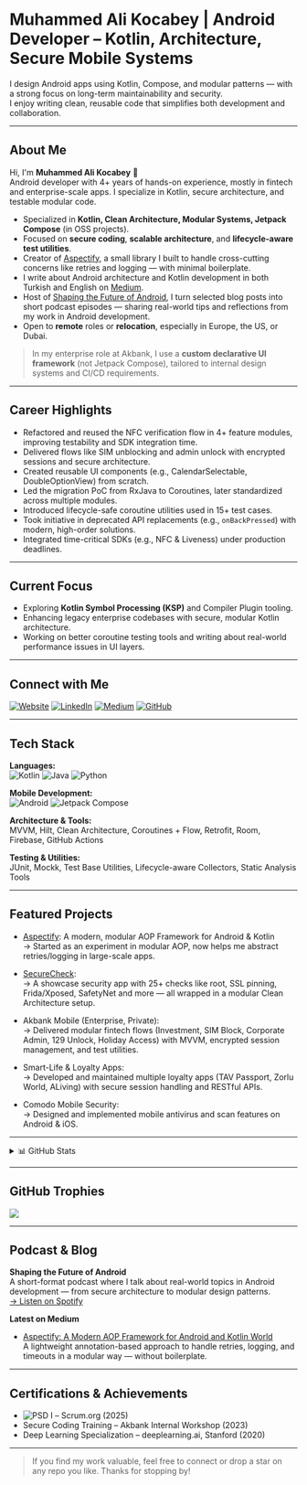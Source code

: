 # Muhammed Ali Kocabey | Android Developer – Kotlin, Architecture, Secure Mobile Systems

I design Android apps using Kotlin, Compose, and modular patterns — with a strong focus on long-term maintainability and security.  
I enjoy writing clean, reusable code that simplifies both development and collaboration.

---

## About Me

Hi, I'm **Muhammed Ali Kocabey** 👋  
Android developer with 4+ years of hands-on experience, mostly in fintech and enterprise-scale apps. I specialize in Kotlin, secure architecture, and testable modular code.

- Specialized in **Kotlin, Clean Architecture, Modular Systems, Jetpack Compose** (in OSS projects).
- Focused on **secure coding**, **scalable architecture**, and **lifecycle-aware test utilities**.
- Creator of [Aspectify](https://github.com/muhammedalikocabey/aspectify), a small library I built to handle cross-cutting concerns like retries and logging — with minimal boilerplate.
- I write about Android architecture and Kotlin development in both Turkish and English on [Medium](https://medium.com/@muhammedalikocabey).
- Host of [Shaping the Future of Android](https://open.spotify.com/show/7waAQAWmr2WIQNTlTJkkos), I turn selected blog posts into short podcast episodes — sharing real-world tips and reflections from my work in Android development.
- Open to **remote** roles or **relocation**, especially in Europe, the US, or Dubai.



> In my enterprise role at Akbank, I use a **custom declarative UI framework** (not Jetpack Compose), tailored to internal design systems and CI/CD requirements.

---

## Career Highlights

- Refactored and reused the NFC verification flow in 4+ feature modules, improving testability and SDK integration time.
- Delivered flows like SIM unblocking and admin unlock with encrypted sessions and secure architecture.
- Created reusable UI components (e.g., CalendarSelectable, DoubleOptionView) from scratch.
- Led the migration PoC from RxJava to Coroutines, later standardized across multiple modules.
- Introduced lifecycle-safe coroutine utilities used in 15+ test cases.
- Took initiative in deprecated API replacements (e.g., `onBackPressed`) with modern, high-order solutions.
- Integrated time-critical SDKs (e.g., NFC & Liveness) under production deadlines.

---

## Current Focus

- Exploring **Kotlin Symbol Processing (KSP)** and Compiler Plugin tooling.
- Enhancing legacy enterprise codebases with secure, modular Kotlin architecture.
- Working on better coroutine testing tools and writing about real-world performance issues in UI layers.

---

## Connect with Me

[![Website](https://img.shields.io/badge/Website-000?style=for-the-badge&logo=About.me&logoColor=white)](https://muhammedalikocabey.com)
[![LinkedIn](https://img.shields.io/badge/LinkedIn-0077B5?style=for-the-badge&logo=linkedin&logoColor=white)](https://linkedin.com/in/muhammedalikocabey)
[![Medium](https://img.shields.io/badge/Medium-12100E?style=for-the-badge&logo=medium&logoColor=white)](https://medium.com/@muhammedalikocabey)
[![GitHub](https://img.shields.io/badge/GitHub-181717?style=for-the-badge&logo=github&logoColor=white)](https://github.com/muhammedalikocabey) 

---

## Tech Stack

**Languages:**  
![Kotlin](https://img.shields.io/badge/Kotlin-7F52FF?style=for-the-badge&logo=kotlin&logoColor=white) ![Java](https://img.shields.io/badge/Java-ED8B00?style=for-the-badge&logo=openjdk&logoColor=white) ![Python](https://img.shields.io/badge/Python-3670A0?style=for-the-badge&logo=python&logoColor=white)

**Mobile Development:**  
![Android](https://img.shields.io/badge/Android-3DDC84?style=for-the-badge&logo=android&logoColor=white) ![Jetpack Compose](https://img.shields.io/badge/Jetpack%20Compose-4285F4?style=for-the-badge&logo=jetpack-compose&logoColor=white)

**Architecture & Tools:**  
MVVM, Hilt, Clean Architecture, Coroutines + Flow, Retrofit, Room, Firebase, GitHub Actions

**Testing & Utilities:**  
JUnit, Mockk, Test Base Utilities, Lifecycle-aware Collectors, Static Analysis Tools

---

## Featured Projects

- [Aspectify](https://github.com/muhammedalikocabey/aspectify): A modern, modular AOP Framework for Android & Kotlin  
  → Started as an experiment in modular AOP, now helps me abstract retries/logging in large-scale apps.

- [SecureCheck](https://github.com/muhammedalikocabey/securecheck):  
  → A showcase security app with 25+ checks like root, SSL pinning, Frida/Xposed, SafetyNet and more — all wrapped in a modular Clean Architecture setup.
  
- Akbank Mobile (Enterprise, Private):  
  → Delivered modular fintech flows (Investment, SIM Block, Corporate Admin, 129 Unlock, Holiday Access) with MVVM, encrypted session management, and test utilities.

- Smart-Life & Loyalty Apps:  
  → Developed and maintained multiple loyalty apps (TAV Passport, Zorlu World, ALiving) with secure session handling and RESTful APIs.

- Comodo Mobile Security:  
  → Designed and implemented mobile antivirus and scan features on Android & iOS.

---

<details>
  <summary>📊 GitHub Stats</summary>

  ![](https://github-readme-stats.vercel.app/api?username=muhammedalikocabey&theme=dracula&hide_border=false&include_all_commits=true&count_private=true)  
  ![](https://github-readme-streak-stats.herokuapp.com/?user=muhammedalikocabey&theme=dracula&hide_border=false)  
  ![](https://github-readme-stats.vercel.app/api/top-langs/?username=muhammedalikocabey&theme=dracula&hide_border=false&layout=compact)

</details>

---

## GitHub Trophies

![](https://github-profile-trophy.vercel.app/?username=muhammedalikocabey&theme=gruvbox&no-frame=true&margin-w=10)

---

## Podcast & Blog

**Shaping the Future of Android**  
A short-format podcast where I talk about real-world topics in Android development — from secure architecture to modular design patterns.  
[→ Listen on Spotify](https://open.spotify.com/show/7waAQAWmr2WIQNTlTJkkos)

**Latest on Medium**

- [Aspectify: A Modern AOP Framework for Android and Kotlin World](https://muhammedalikocabey.medium.com/aspectify-a-modern-aop-framework-for-android-and-kotlin-world-37375ce7a443)  
  A lightweight annotation-based approach to handle retries, logging, and timeouts in a modular way — without boilerplate.

---


## Certifications & Achievements

- ![PSD I](https://img.shields.io/badge/Professional%20Scrum%20Developer%20I-blue?style=flat&logo=scrum) – Scrum.org (2025)
- Secure Coding Training – Akbank Internal Workshop (2023)
- Deep Learning Specialization – deeplearning.ai, Stanford (2020)

---

> If you find my work valuable, feel free to connect or drop a star on any repo you like. Thanks for stopping by!
